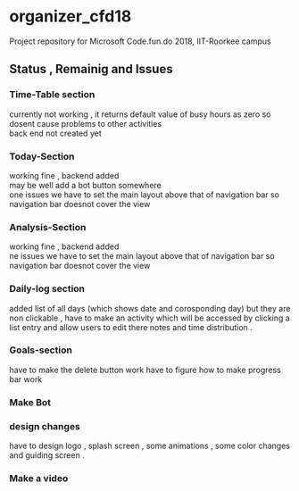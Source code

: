 # organizer_cfd18
Project repository for Microsoft Code.fun.do 2018, IIT-Roorkee campus

## Status , Remainig and Issues

### Time-Table section 
currently not working , it returns default value of busy hours as zero so dosent cause problems to other activities <br>
back end not created yet 

### Today-Section
working fine , backend added <br>
may be well add a bot button somewhere<br>
one issues we have to set the main layout above that of navigation bar so navigation bar doesnot cover the view 

### Analysis-Section
working fine , backend added <br>
ne issues we have to set the main layout above that of navigation bar so navigation bar doesnot cover the view 

### Daily-log section 
added list of all days (which shows date and corosponding day) but they are non clickable , have to make an activity which 
will be accessed by clicking a list entry and allow users to edit there notes and time distribution .

### Goals-section
have to make the delete button work 
have to figure how to make progress bar work 

### Make Bot

### design changes 
have to design logo , splash screen , some animations , some color changes and guiding screen .

### Make a video



